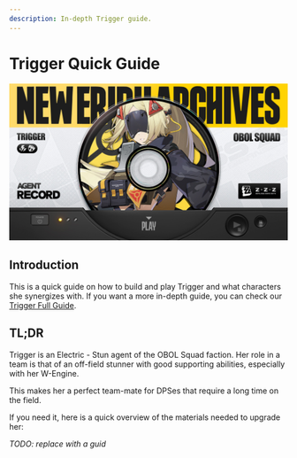 ```yaml
---
description: In-depth Trigger guide.
---
```


# Trigger Quick Guide

![drip](/assets/images/guides/trigger/drip.jpg)

## Introduction

This is a quick guide on how to build and play Trigger and what characters she synergizes with. If you want a more in-depth guide, you can check our [Trigger Full Guide](../full/).

## TL;DR

Trigger is an Electric - Stun agent of the OBOL Squad faction.
Her role in a team is that of an off-field stunner with good supporting abilities, especially with her W-Engine.

This makes her a perfect team-mate for DPSes that require a long time on the field.

If you need it, here is a quick overview of the materials needed to upgrade her:

_TODO: replace with a guid_
